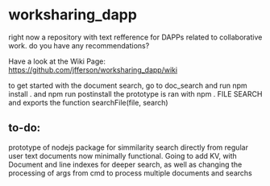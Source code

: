# worksharing_dapp
right now a repository with text refference for DAPPs related to collaborative work. do you have any recommendations?

Have a look at the Wiki Page: https://github.com/jfferson/worksharing_dapp/wiki

to get started with the document search, go to doc_search and
run npm install . and npm run postinstall
the prototype is ran with npm . FILE SEARCH and exports the function searchFile(file, search)

## to-do:

prototype of nodejs package for simmilarity search directly from regular user text documents now minimally functional. Going to add KV, with Document
and line indexes for deeper search, as well as changing the processing of args from cmd to process multiple documents and searchs
